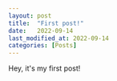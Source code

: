 ```yaml
---
layout: post
title:  "First post!"
date:   2022-09-14
last_modified_at: 2022-09-14
categories: [Posts]
---
```


Hey, it's my first post!
